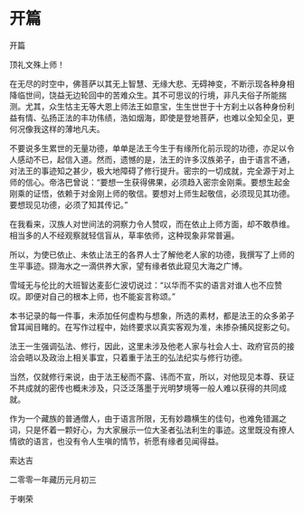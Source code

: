 # 开篇

开篇

顶礼文殊上师！

在无尽的时空中，佛菩萨以其无上智慧、无缘大悲、无碍神变，不断示现各种身相降临世间，饶益无边轮回中的苦难众生。其不可思议的行境，非凡夫俗子所能揣测。尤其，众生怙主无等大恩上师法王如意宝，生生世世于十方刹土以各种身份利益有情、弘扬正法的丰功伟绩，浩如烟海，即使是登地菩萨，也难以全知全见，更何况像我这样的薄地凡夫。

不要说多生累世的无量功德，单单是法王今生于有缘所化前示现的功德，亦足以令人感动不已，起信入道。然而，遗憾的是，法王的许多汉族弟子，由于语言不通，对法王的事迹知之甚少，极大地障碍了修行提升。密宗的一切成就，完全源于对上师的信心。帝洛巴曾说：“要想一生获得佛果，必须趋入密宗金刚乘。要想生起金刚乘的证悟，依赖于对金刚上师的敬信。要想对上师生起敬信，必须现见其功德。要想现见功德，必须了知其传记。”

在我看来，汉族人对世间法的洞察力令人赞叹，而在依止上师方面，却不敢恭维。相当多的人不经观察就轻信盲从，草率依师，这种现象非常普遍。

所以，为使已依止、未依止法王的各界人士了解他老人家的功德，我撰写了上师的生平事迹。撷海水之一滴供养大家，望有缘者依此窥见大海之广博。

雪域无与伦比的大班智达麦彭仁波切说过：“以华而不实的语言对谁人也不应赞叹。即便对自己的根本上师，也不能妄言称颂。”

本书记录的每一件事，未添加任何虚构与想象，所选的素材，都是法王的众多弟子曾耳闻目睹的。在写作过程中，始终要求以真实客观为准，未掺杂捕风捉影之句。

法王一生强调弘法、修行，因此，这里未涉及他老人家与社会人士、政府官员的接洽会晤以及政治上相关事宜，只着重于法王的弘法纪实与修行功德。

当然，仅就修行来说，由于法王秘而不露、讳而不宣，所以，对他现见本尊、获证不共成就的密传也概未涉及，只泛泛落墨于光明梦境等一般人难以获得的共同成就。

作为一个藏族的普通僧人，由于语言所限，无有妙趣横生的佳句，也难免错漏之词，只是怀着一颗好心，为大家展示一位大圣者弘法利生的事迹。这里既没有撩人情欲的语言，也没有令人生嗔的情节，祈愿有缘者见闻得益。

索达吉

二零零一年藏历元月初三

于喇荣

